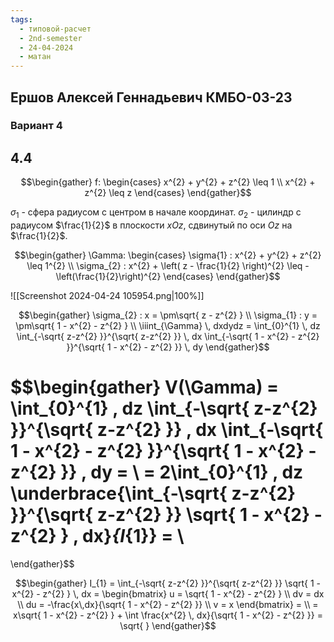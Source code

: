 ```yaml
---
tags:
  - типовой-расчет
  - 2nd-semester
  - 24-04-2024
  - матан
---
```


## Ершов Алексей Геннадьевич КМБО-03-23

### Вариант 4

## 4.4

$$\begin{gather}
f: \begin{cases}
x^{2} + y^{2} + z^{2} \leq 1 \\
x^{2} + z^{2} \leq z
\end{cases}
\end{gather}$$

$\sigma_{1}$ - сфера радиусом с центром в начале координат.
$\sigma_{2}$ - цилиндр с радиусом $\frac{1}{2}$ в плоскости $xOz$, сдвинутый по оси $Oz$ на $\frac{1}{2}$.

$$\begin{gather}
\Gamma: \begin{cases}
\sigma{1} : x^{2} + y^{2} + z^{2} \leq 1^{2} \\
\sigma_{2} : x^{2} + \left( z - \frac{1}{2} \right)^{2} \leq -\left(\frac{1}{2}\right)^{2}
\end{cases}
\end{gather}$$

![[Screenshot 2024-04-24 105954.png|100%]]

$$\begin{gather}
\sigma_{2} : x = \pm\sqrt{ z - z^{2} } \\
\sigma_{1} : y = \pm\sqrt{ 1 - x^{2} - z^{2} } \\
\iiint_{\Gamma} \, dxdydz = \int_{0}^{1} \, dz \int_{-\sqrt{ z-z^{2} }}^{\sqrt{ z-z^{2} }}  \, dx \int_{-\sqrt{ 1 - x^{2} - z^{2} }}^{\sqrt{ 1 - x^{2} - z^{2} }} \, dy
\end{gather}$$

$$\begin{gather}
V(\Gamma) = \int_{0}^{1} \, dz \int_{-\sqrt{ z-z^{2} }}^{\sqrt{ z-z^{2} }}  \, dx \int_{-\sqrt{ 1 - x^{2} - z^{2} }}^{\sqrt{ 1 - x^{2} - z^{2} }} \, dy = \\
= 2\int_{0}^{1} \, dz \underbrace{\int_{-\sqrt{ z-z^{2} }}^{\sqrt{ z-z^{2} }} \sqrt{ 1 - x^{2} - z^{2} } \, dx}_{I_{1}} = \\
= 
\end{gather}$$

$$\begin{gather}
I_{1} = \int_{-\sqrt{ z-z^{2} }}^{\sqrt{ z-z^{2} }} \sqrt{ 1 - x^{2} - z^{2} } \, dx = \begin{bmatrix}
u = \sqrt{ 1 - x^{2} - z^{2} } \\
dv = dx \\
du = -\frac{x\,dx}{\sqrt{ 1 - x^{2} - z^{2} }} \\
v = x
\end{bmatrix} = \\
= x\sqrt{ 1 - x^{2} - z^{2} } + \int \frac{x^{2} \, dx}{\sqrt{ 1 - x^{2} - z^{2} }} = \sqrt{  }
\end{gather}$$